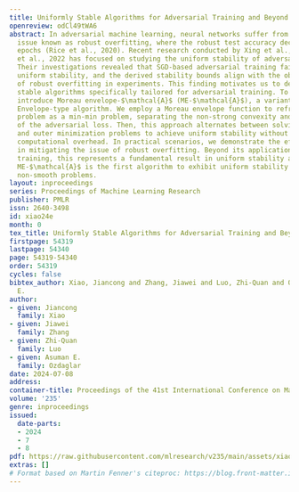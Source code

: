 ```yaml
---
title: Uniformly Stable Algorithms for Adversarial Training and Beyond
openreview: odCl49tWA6
abstract: In adversarial machine learning, neural networks suffer from a significant
  issue known as robust overfitting, where the robust test accuracy decreases over
  epochs (Rice et al., 2020). Recent research conducted by Xing et al., 2021;Xiao
  et al., 2022 has focused on studying the uniform stability of adversarial training.
  Their investigations revealed that SGD-based adversarial training fails to exhibit
  uniform stability, and the derived stability bounds align with the observed phenomenon
  of robust overfitting in experiments. This finding motivates us to develop uniformly
  stable algorithms specifically tailored for adversarial training. To this aim, we
  introduce Moreau envelope-$\mathcal{A}$ (ME-$\mathcal{A}$), a variant of the Moreau
  Envelope-type algorithm. We employ a Moreau envelope function to reframe the original
  problem as a min-min problem, separating the non-strong convexity and non-smoothness
  of the adversarial loss. Then, this approach alternates between solving the inner
  and outer minimization problems to achieve uniform stability without incurring additional
  computational overhead. In practical scenarios, we demonstrate the efficacy of ME-$\mathcal{A}$
  in mitigating the issue of robust overfitting. Beyond its application in adversarial
  training, this represents a fundamental result in uniform stability analysis, as
  ME-$\mathcal{A}$ is the first algorithm to exhibit uniform stability for weakly-convex,
  non-smooth problems.
layout: inproceedings
series: Proceedings of Machine Learning Research
publisher: PMLR
issn: 2640-3498
id: xiao24e
month: 0
tex_title: Uniformly Stable Algorithms for Adversarial Training and Beyond
firstpage: 54319
lastpage: 54340
page: 54319-54340
order: 54319
cycles: false
bibtex_author: Xiao, Jiancong and Zhang, Jiawei and Luo, Zhi-Quan and Ozdaglar, Asuman
  E.
author:
- given: Jiancong
  family: Xiao
- given: Jiawei
  family: Zhang
- given: Zhi-Quan
  family: Luo
- given: Asuman E.
  family: Ozdaglar
date: 2024-07-08
address:
container-title: Proceedings of the 41st International Conference on Machine Learning
volume: '235'
genre: inproceedings
issued:
  date-parts:
  - 2024
  - 7
  - 8
pdf: https://raw.githubusercontent.com/mlresearch/v235/main/assets/xiao24e/xiao24e.pdf
extras: []
# Format based on Martin Fenner's citeproc: https://blog.front-matter.io/posts/citeproc-yaml-for-bibliographies/
---
```

